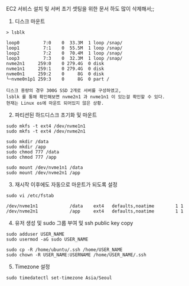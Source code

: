 EC2 서비스 설치 및 서버 초기 셋팅을 위한 문서
하도 많이 삭제해서;;

1. 디스크 마운트
```
> lsblk

loop0         7:0    0  33.3M  1 loop /snap/  
loop1         7:1    0  55.5M  1 loop /snap/   
loop2         7:2    0  70.4M  1 loop /snap/ 
loop3         7:3    0  32.3M  1 loop /snap/ 
nvme2n1     259:0    0 279.4G  0 disk 
nvme1n1     259:1    0 279.4G  0 disk 
nvme0n1     259:2    0     8G  0 disk
└─nvme0n1p1 259:3    0     8G  0 part /

디스크 용량의 경우 300G SSD 2개로 서버를 구성하였고,
lsblk 를 통해 확인해보면 nvme2n1 과 nvme1n1 이 있는걸 확인할 수 있다.
현재는 Linux os에 마운트 되어있지 않은 상황.
```

2. 파티션된 하드디스크 초기화 및 마운트
```
sudo mkfs -t ext4 /dev/nvme1n1
sudo mkfs -t ext4 /dev/nvme2n1

sudo mkdir /data
sudo mkdir /app
sudo chmod 777 /data
sudo chmod 777 /app

sudo mount /dev/nvme1n1 /data
sudo mount /dev/nvme2n1 /app
```

3. 재시작 이후에도 자동으로 마운트가 되도록 설정
```
sudo vi /etc/fstab

/dev/nvme1n1            /data    ext4   defaults,noatime        1 1
/dev/nvme2n1            /app     ext4   defaults,noatime        1 1
```

4. 유저 생성 및 sudo 그룹 부여 및 ssh public key copy
```
sudo adduser USER_NAME
sudo usermod -aG sudo USER_NAME

sudo cp -R /home/ubuntu/.ssh /home/USER_NAME
sudo chown -R USER_NAME:USERNAME /home/USER_NAME/.ssh
```

5. Timezone 설정
```
sudo timedatectl set-timezone Asia/Seoul
```
